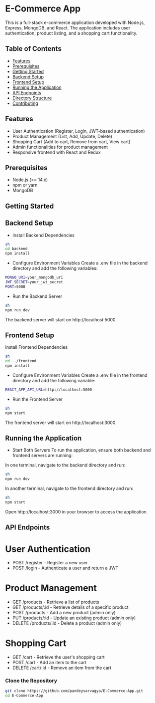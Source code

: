# E-Commerce App

This is a full-stack e-commerce application developed with Node.js, Express, MongoDB, and React. The application includes user authentication, product listing, and a shopping cart functionality.

## Table of Contents

- [Features](#features)
- [Prerequisites](#prerequisites)
- [Getting Started](#getting-started)
- [Backend Setup](#backend-setup)
- [Frontend Setup](#frontend-setup)
- [Running the Application](#running-the-application)
- [API Endpoints](#api-endpoints)
- [Directory Structure](#directory-structure)
- [Contributing](#contributing)

## Features

- User Authentication (Register, Login, JWT-based authentication)
- Product Management (List, Add, Update, Delete)
- Shopping Cart (Add to cart, Remove from cart, View cart)
- Admin functionalities for product management
- Responsive frontend with React and Redux

## Prerequisites

- Node.js (>= 14.x)
- npm or yarn
- MongoDB

## Getting Started

## Backend Setup
- Install Backend Dependencies
```bash
sh
cd backend
npm install
```
- Configure Environment Variables
Create a .env file in the backend directory and add the following variables:

```bash
MONGO_URI=your_mongodb_uri
JWT_SECRET=your_jwt_secret
PORT=5000
```

- Run the Backend Server
```bash
sh
npm run dev
```
The backend server will start on http://localhost:5000.

## Frontend Setup
Install Frontend Dependencies
```bash
sh
cd ../frontend
npm install
```
- Configure Environment Variables
Create a .env file in the frontend directory and add the following variable:

```bash
REACT_APP_API_URL=http://localhost:5000
```
- Run the Frontend Server
```bash
sh
npm start
```
The frontend server will start on http://localhost:3000.

## Running the Application
- Start Both Servers
To run the application, ensure both backend and frontend servers are running:

In one terminal, navigate to the backend directory and run:

```bash
sh
npm run dev
```
In another terminal, navigate to the frontend directory and run:

```bash
sh
npm start
```
Open http://localhost:3000 in your browser to access the application.

## API Endpoints
# User Authentication
- POST /register - Register a new user
- POST /login - Authenticate a user and return a JWT
# Product Management
- GET /products - Retrieve a list of products
- GET /products/:id - Retrieve details of a specific product
- POST /products - Add a new product (admin only)
- PUT /products/:id - Update an existing product (admin only)
- DELETE /products/:id - Delete a product (admin only)
# Shopping Cart
- GET /cart - Retrieve the user's shopping cart
- POST /cart - Add an item to the cart
- DELETE /cart/:id - Remove an item from the cart

### Clone the Repository

```sh
git clone https://github.com/pandeysarvagya/E-Commerce-App.git
cd E-Commerce-App

